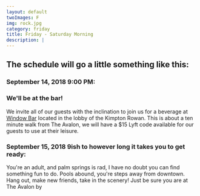 ```yaml
---
layout: default
twoImages: F
img: rock.jpg
category: friday
title: Friday - Saturday Morning
description: |
---
```


## The schedule will go a little something like this:  
### September 14, 2018 9:00 PM:
### <i class="halflings halflings-glass" aria-hidden="true"></i> We'll be at the bar!
We invite all of our guests with the inclination to join us for a beverage at [Window Bar](http://www.rowanpalmsprings.com/palm-springs-restaurants/lobby-bar/?sitelinks=EatDrink&mrkgcl=1147&mrkgadid=3214004115&rkg_id=h-ccdf429909c077c95fbd5b3252adf89c_t-1525143709&utm_source=google&utm_medium=cpc&utm_campaign=RLSA_Brand-Hotel%2520Name_EXT&utm_term=rowan%2520palm%2520springs_103890524-VQ6-233336908229-VQ15-1t1-VQ16-c&adpos=1t1&creative=233336908229&device=c&matchtype=e&network=g) located in the lobby of the Kimpton Rowan.  This is about a ten minute walk from The Avalon, we will have a $15 Lyft code available for our guests to use at their leisure.

### September 15, 2018 9ish to however long it takes you to get ready:
You're an adult, and palm springs is rad, I have no doubt you can find something fun to do.  Pools abound, you're steps away from downtown.  Hang out, make new friends, take in the scenery! Just be sure you are at The Avalon by
